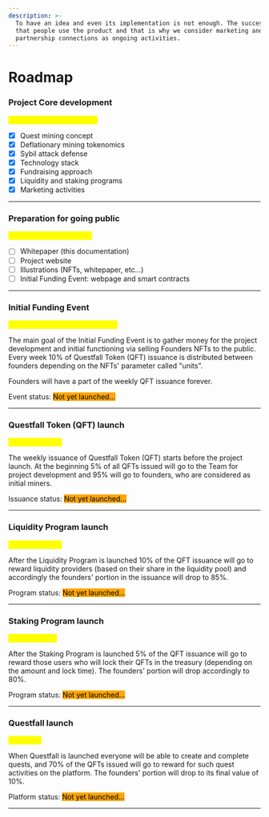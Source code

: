 ```yaml
---
description: >-
  To have an idea and even its implementation is not enough. The success means
  that people use the product and that is why we consider marketing and
  partnership connections as ongoing activities.
---
```


# Roadmap

### Project Core development

<mark style="color:yellow;">January 2024 - June 2024</mark>

* [x] Quest mining concept
* [x] Deflationary mining tokenomics
* [x] Sybil attack defense
* [x] Technology stack
* [x] Fundraising approach
* [x] Liquidity and staking programs
* [x] Marketing activities

***

### Preparation for going public

<mark style="color:yellow;">May 2024 - August 2024</mark>

* [ ] Whitepaper (this documentation)
* [ ] Project website
* [ ] Illustrations (NFTs, whitepaper, etc...)
* [ ] Initial Funding Event: webpage and smart contracts

***

### Initial Funding Event

<mark style="color:yellow;">September 2024 - October 2024</mark>

The main goal of the Initial Funding Event is to gather money for the project development and initial functioning via selling Founders NFTs to the public. Every week 10% of Questfall Token (QFT) issuance is distributed between founders depending on the NFTs' parameter called "units".

Founders will have a part of the weekly QFT issuance forever.

Event status: <mark style="background-color:orange;">Not yet launched...</mark>&#x20;

***

### Questfall Token (QFT) launch

<mark style="color:yellow;">November 2024</mark>

The weekly issuance of Questfall Token (QFT) starts before the project launch. At the beginning 5% of all QFTs issued will go to the Team for project development and 95% will go to founders, who are considered as initial miners.

Issuance status: <mark style="background-color:orange;">Not yet launched...</mark>&#x20;

***

### Liquidity Program launch

<mark style="color:yellow;">December 2024</mark>

After the Liquidity Program is launched 10% of the QFT issuance will go to reward liquidity providers (based on their share in the liquidity pool) and accordingly the founders' portion in the issuance will drop to 85%.

Program status: <mark style="background-color:orange;">Not yet launched...</mark>&#x20;

***

### Staking Program launch

<mark style="color:yellow;">February 2025</mark>

After the Staking Program is launched 5% of the QFT issuance will go to reward those users who will lock their QFTs in the treasury (depending on the amount and lock time). The founders' portion will drop accordingly to 80%.

Program status: <mark style="background-color:orange;">Not yet launched...</mark>&#x20;

***

### Questfall launch

<mark style="color:yellow;">May 2025</mark>

When Questfall is launched everyone will be able to create and complete quests, and 70% of the QFTs issued will go to reward for such quest activities on the platform. The founders' portion will drop to its final value of 10%.

Platform status: <mark style="background-color:orange;">Not yet launched...</mark>&#x20;

***

